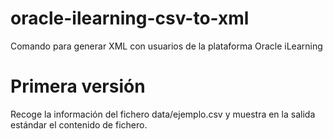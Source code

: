 # oracle-ilearning-csv-to-xml
Comando para generar XML con usuarios de la plataforma Oracle iLearning

# Primera versión

Recoge la información del fichero data/ejemplo.csv y muestra en la salida estándar el contenido de fichero.
 
